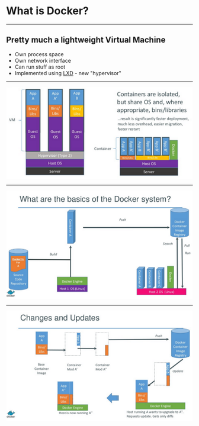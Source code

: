 # What is Docker?

---


## Pretty much a lightweight Virtual Machine

- Own process space 
- Own network interface
- Can run stuff as root
- Implemented using [LXD](http://www.ubuntu.com/cloud/tools/lxd) - new "hypervisor"

------

![VM vs Container - From Docker](images/vm-vs-container.png)

------

![Docker System - From Docker](images/docker-system.png)

------

![Changes and Update - From Docker](images/changes-and-update.png)




